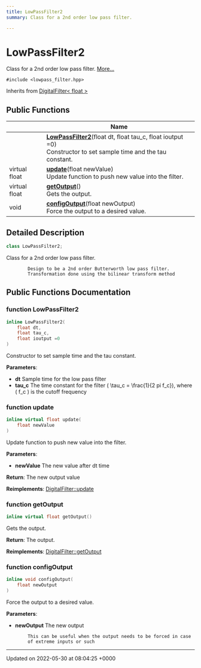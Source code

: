 ```yaml
---
title: LowPassFilter2
summary: Class for a 2nd order low pass filter. 

---
```


# LowPassFilter2



Class for a 2nd order low pass filter.  [More...](#detailed-description)


`#include <lowpass_filter.hpp>`

Inherits from [DigitalFilter< float >](/medusa_base/api/markdown/dsor_utils/dsor_utils/Classes/classDigitalFilter/)

## Public Functions

|                | Name           |
| -------------- | -------------- |
| | **[LowPassFilter2](/medusa_base/api/markdown/dsor_utils/dsor_utils/Classes/classLowPassFilter2/#function-lowpassfilter2)**(float dt, float tau_c, float ioutput =0)<br>Constructor to set sample time and the tau constant.  |
| virtual float | **[update](/medusa_base/api/markdown/dsor_utils/dsor_utils/Classes/classLowPassFilter2/#function-update)**(float newValue)<br>Update function to push new value into the filter.  |
| virtual float | **[getOutput](/medusa_base/api/markdown/dsor_utils/dsor_utils/Classes/classLowPassFilter2/#function-getoutput)**()<br>Gets the output.  |
| void | **[configOutput](/medusa_base/api/markdown/dsor_utils/dsor_utils/Classes/classLowPassFilter2/#function-configoutput)**(float newOutput)<br>Force the output to a desired value.  |

## Detailed Description

```cpp
class LowPassFilter2;
```

Class for a 2nd order low pass filter. 



```
        Design to be a 2nd order Butterworth low pass filter.
        Transformation done using the bilinear transform method
```

## Public Functions Documentation

### function LowPassFilter2

```cpp
inline LowPassFilter2(
    float dt,
    float tau_c,
    float ioutput =0
)
```

Constructor to set sample time and the tau constant. 

**Parameters**: 

  * **dt** Sample time for the low pass filter 
  * **tau_c** The time constant for the filter \( \tau_c = \frac{1}{2 pi f_c}\), where \( f_c \) is the cutoff frequency 


### function update

```cpp
inline virtual float update(
    float newValue
)
```

Update function to push new value into the filter. 

**Parameters**: 

  * **newValue** The new value after dt time


**Return**: The new output value 

**Reimplements**: [DigitalFilter::update](/medusa_base/api/markdown/dsor_utils/dsor_utils/Classes/classDigitalFilter/#function-update)


### function getOutput

```cpp
inline virtual float getOutput()
```

Gets the output. 

**Return**: The output. 

**Reimplements**: [DigitalFilter::getOutput](/medusa_base/api/markdown/dsor_utils/dsor_utils/Classes/classDigitalFilter/#function-getoutput)


### function configOutput

```cpp
inline void configOutput(
    float newOutput
)
```

Force the output to a desired value. 

**Parameters**: 

  * **newOutput** The new output 




```
        This can be useful when the output needs to be forced in case
        of extreme inputs or such
```


-------------------------------

Updated on 2022-05-30 at 08:04:25 +0000